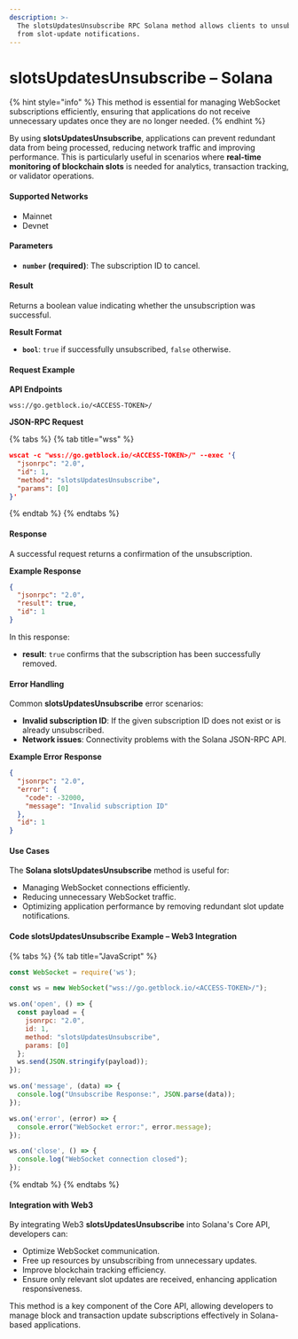 ```yaml
---
description: >-
  The slotsUpdatesUnsubscribe RPC Solana method allows clients to unsubscribe
  from slot-update notifications.
---
```


# slotsUpdatesUnsubscribe – Solana

{% hint style="info" %}
&#x20;This method is essential for managing WebSocket subscriptions efficiently, ensuring that applications do not receive unnecessary updates once they are no longer needed.
{% endhint %}

By using **slotsUpdatesUnsubscribe**, applications can prevent redundant data from being processed, reducing network traffic and improving performance. This is particularly useful in scenarios where **real-time monitoring of blockchain slots** is needed for analytics, transaction tracking, or validator operations.

#### Supported Networks

* Mainnet
* Devnet

#### Parameters

* **`number` (required)**: The subscription ID to cancel.

#### Result

Returns a boolean value indicating whether the unsubscription was successful.

**Result Format**

* **`bool`**: `true` if successfully unsubscribed, `false` otherwise.

#### Request Example

**API Endpoints**

```
wss://go.getblock.io/<ACCESS-TOKEN>/
```

**JSON-RPC Request**

{% tabs %}
{% tab title="wss" %}
```json
wscat -c "wss://go.getblock.io/<ACCESS-TOKEN>/" --exec '{
  "jsonrpc": "2.0",
  "id": 1,
  "method": "slotsUpdatesUnsubscribe",
  "params": [0]
}'
```
{% endtab %}
{% endtabs %}

#### Response

A successful request returns a confirmation of the unsubscription.

**Example Response**

```json
{
  "jsonrpc": "2.0",
  "result": true,
  "id": 1
}
```

In this response:

* **result**: `true` confirms that the subscription has been successfully removed.

#### Error Handling

Common **slotsUpdatesUnsubscribe** error scenarios:

* **Invalid subscription ID**: If the given subscription ID does not exist or is already unsubscribed.
* **Network issues**: Connectivity problems with the Solana JSON-RPC API.

**Example Error Response**

```json
{
  "jsonrpc": "2.0",
  "error": {
    "code": -32000,
    "message": "Invalid subscription ID"
  },
  "id": 1
}
```

#### Use Cases

The **Solana slotsUpdatesUnsubscribe** method is useful for:

* Managing WebSocket connections efficiently.
* Reducing unnecessary WebSocket traffic.
* Optimizing application performance by removing redundant slot update notifications.

#### Code slotsUpdatesUnsubscribe Example – Web3 Integration

{% tabs %}
{% tab title="JavaScript" %}
```javascript
const WebSocket = require('ws');

const ws = new WebSocket("wss://go.getblock.io/<ACCESS-TOKEN>/");

ws.on('open', () => {
  const payload = {
    jsonrpc: "2.0",
    id: 1,
    method: "slotsUpdatesUnsubscribe",
    params: [0]
  };
  ws.send(JSON.stringify(payload));
});

ws.on('message', (data) => {
  console.log("Unsubscribe Response:", JSON.parse(data));
});

ws.on('error', (error) => {
  console.error("WebSocket error:", error.message);
});

ws.on('close', () => {
  console.log("WebSocket connection closed");
});
```
{% endtab %}
{% endtabs %}

#### Integration with Web3

By integrating Web3 **slotsUpdatesUnsubscribe** into Solana's Core API, developers can:

* Optimize WebSocket communication.
* Free up resources by unsubscribing from unnecessary updates.
* Improve blockchain tracking efficiency.
* Ensure only relevant slot updates are received, enhancing application responsiveness.

This method is a key component of the Core API, allowing developers to manage block and transaction update subscriptions effectively in Solana-based applications.
